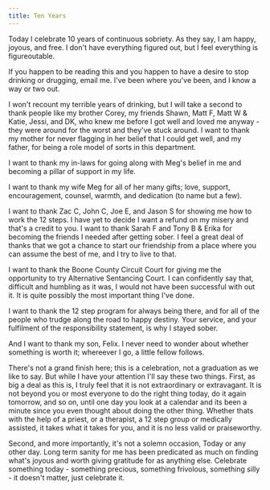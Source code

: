 ```yaml
---
title: Ten Years
---
```


Today I celebrate 10 years of continuous sobriety. As they say, I am happy, joyous, and free.  I don't have everything figured out, but I feel everything is figureoutable. 

If you happen to be reading this and you happen to have a desire to stop drinking or drugging, email me. I've been where you've been, and I know a way or two out. 

I won't recount my terrible years of drinking, but I will take a second to thank people like my brother Corey, my friends Shawn, Matt F, Matt W & Katie, Jessi, and DK, who knew me before I got well and loved me anyway - they were around for the worst and they've stuck around. I want to thank my mother for never flagging in her belief that I could get well, and my father, for being a role model of sorts in this department. 

I want to thank my in-laws for going along with Meg's belief in me and becoming a pillar of support in my life. 

I want to thank my wife Meg for all of her many gifts; love, support, encouragement, counsel, warmth, and dedication (to name but a few). 

I want to thank Zac C, John C, Joe E, and Jason S for showing me how to work the 12 steps. I have yet to decide I want a refund on my misery and that's a credit to you. I want to thank Sarah F and Tony B & Erika for becoming the friends I needed after getting sober. I feel a great deal of thanks that we got a chance to start our friendship from a place where you can assume the best of me, and I try to live to that. 

I want to thank the Boone County Circuit Court for giving me the opportunity to try Alternative Sentancing Court. I can confidently say that, difficult and humbling as it was, I would not have been successful with out it. It is quite possibly the most important thing I've done. 

I want to thank the 12 step program for always being there, and for all of the people who trudge along the road to happy destiny. Your service, and your fulfilment of the responsibility statement, is why I stayed sober. 

And I want to thank my son, Felix. I never need to wonder about whether something is worth it; whereever I go, a little fellow follows. 

There's not a grand finish here; this is a celebration, not a graduation as we like to say. But while I have your attention I'll say these two things. First, as big a deal as this is, I truly feel that it is not extraordinary or extravagant. It is not beyond you or most everyone to do the right thing today, do it again tomorrow, and so on, until one day you look at a calendar and its been a minute since you even thought about doing the other thing.  Whether thats with the help of a priest, or a therapist, a 12 step group or medically assisted, it takes what it takes for you, and it is no less valid or praiseworthy.  

Second, and more importantly, it's not a solemn occasion, Today or any other day.  Long term sanity for me has been predicated as much on finding what's joyous and worth giving gratitude for as anything else. Celebrate something today - something precious, something frivolous, something silly - it doesn't matter, just celebrate it.